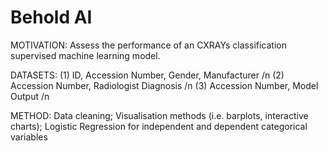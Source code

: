 # Behold AI 

MOTIVATION: Assess the performance of an CXRAYs classification supervised machine learning model. 

DATASETS: 
(1) ID, Accession Number, Gender, Manufacturer /n
(2) Accession Number, Radiologist Diagnosis /n
(3) Accession Number, Model Output /n

METHOD: Data cleaning; Visualisation methods (i.e. barplots, interactive charts); Logistic Regression for independent and dependent categorical variables


